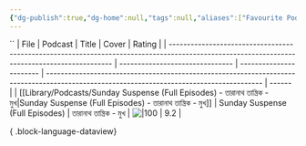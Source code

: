 ```yaml
---
{"dg-publish":true,"dg-home":null,"tags":null,"aliases":["Favourite Podcast's Episode","Go To Favourite Podcasts"],"permalink":"/library/podcasts/favourite-podcast-s-episode/","dgPassFrontmatter":true,"updated":"2025-01-15T22:14:52.840+05:30"}
---
```


``
| File                                                                                                                                         | Podcast                         | Title                   | Cover                                                                                                                                     | Rating |
| -------------------------------------------------------------------------------------------------------------------------------------------- | ------------------------------- | ----------------------- | ----------------------------------------------------------------------------------------------------------------------------------------- | ------ |
| [[Library/Podcasts/Sunday Suspense (Full Episodes) - তারানাথ তান্ত্রিক - মুখ\|Sunday Suspense (Full Episodes) - তারানাথ তান্ত্রিক - মুখ]] | Sunday Suspense (Full Episodes) | তারানাথ তান্ত্রিক - মুখ | ![\|100](https://d3wo5wojvuv7l.cloudfront.net/t_rss_itunes_square_1400/images.spreaker.com/original/830f12ab0fc22136026e8271809fb6cf.jpg) | 9.2    |

{ .block-language-dataview}